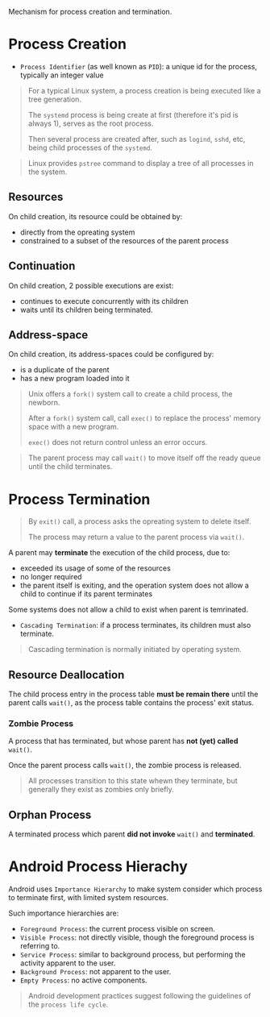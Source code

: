 Mechanism for process creation and termination.

# Process Creation

- `Process Identifier` (as well known as `PID`): a unique id for the process, typically an integer value

> For a typical Linux system, a process creation is being executed like a tree generation.
>
> The `systemd` process is being create at first (therefore it's pid is always 1), serves as the root process.
>
> Then several process are created after, such as `logind`, `sshd`, etc, being child processes of the `systemd`.

> Linux provides `pstree` command to display a tree of all processes in the system.

## Resources

On child creation, its resource could be obtained by:
- directly from the opreating system
- constrained to a subset of the resources of the parent process

## Continuation

On child creation, 2 possible executions are exist:
- continues to execute concurrently with its children
- waits until its children being terminated.

## Address-space

On child creation, its address-spaces could be configured by:
- is a duplicate of the parent
- has a new program loaded into it

> Unix offers a `fork()` system call to create a child process, the newborn.
>
> After a `fork()` system call, call `exec()` to replace the process' memory space with a new program.
>
> `exec()` does not return control unless an error occurs.

> The parent process may call `wait()` to move itself off the ready queue until the child terminates.

# Process Termination

> By `exit()` call, a process asks the opreating system to delete itself.
>
> The process may return a value to the parent process via `wait()`.

A parent may **terminate** the execution of the child process, due to:
- exceeded its usage of some of the resources
- no longer required
- the parent itself is exiting, and the operation system does not allow a child to continue if its parent terminates

Some systems does not allow a child to exist when parent is temrinated.
- `Cascading Termination`: if a process terminates, its children must also terminate.

> Cascading termination is normally initiated by operating system.

## Resource Deallocation

The child process entry in the process table **must be remain there** until the parent calls `wait()`, as the process table contains the process' exit status.

### Zombie Process

A process that has terminated, but whose parent has **not (yet) called** `wait()`.

Once the parent process calls `wait()`, the zombie process is released.

> All processes transition to this state whewn they terminate, but generally they exist as zombies only briefly.

## Orphan Process

A terminated process which parent **did not invoke** `wait()` and **terminated**.

# Android Process Hierachy

Android uses `Importance Hierarchy` to make system consider which process to terminate first, with limited system resources.

Such importance hierarchies are:
- `Foreground Process`: the current process visible on screen.
- `Visible Process`: not directly visible, though the foreground process is referring to.
- `Service Process`: similar to background process, but performing the activity apparent to the user.
- `Background Process`: not apparent to the user.
- `Empty Process`: no active components.

> Android development practices suggest following the guidelines of the `process life cycle`.